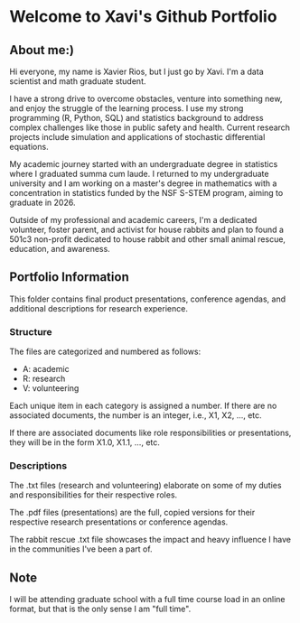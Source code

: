 # Welcome to Xavi's Github Portfolio

## About me:)
Hi everyone, my name is Xavier Rios, but I just go
by Xavi. I'm a data scientist and math graduate student.

I have a strong drive to overcome obstacles, venture into 
something new, and enjoy the struggle of the learning process. 
I use my strong programming (R, Python, SQL) and statistics 
background to address complex challenges like those in
public safety and health. Current research projects include
simulation and applications of stochastic differential equations.

My academic journey started with an undergraduate degree in statistics 
where I graduated summa cum laude. I returned to my undergraduate
university and I am working on a master's degree in mathematics with a 
concentration in statistics funded by the NSF S-STEM program, aiming to 
graduate in 2026.

Outside of my professional and academic careers, I'm a dedicated volunteer, 
foster parent, and activist for house rabbits and plan to found a 501c3 
non-profit dedicated to house rabbit and other small animal rescue, education, 
and awareness.

## Portfolio Information
This folder contains final product presentations,
conference agendas, and additional descriptions for
research experience.

### Structure
The files are categorized and numbered as follows:
- A: academic
- R: research
- V: volunteering

Each unique item in each category is assigned a
number. If there are no associated documents, the 
number is an integer, i.e., X1, X2, ..., etc.

If there are associated documents like role
responsibilities or presentations, they will
be in the form X1.0, X1.1, ..., etc.

### Descriptions
The .txt files (research and volunteering) 
elaborate on some of my duties and responsibilities
for their respective roles.

The .pdf files (presentations) are the full,
copied versions for their respective research
presentations or conference agendas.

The rabbit rescue .txt file showcases the impact
and heavy influence I have in the communities I've
been a part of.

## Note
I will be attending graduate school with a full
time course load in an online format, but that
is the only sense I am "full time".
